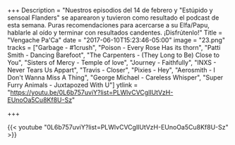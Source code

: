 +++
Description = "Nuestros episodios del 14 de febrero y \"Estúpido y sensoal Flanders\" se aparearon y tuvieron como resultado el podcast de esta semana. Puras recomendaciones para acercarse a su Elfa/Papu, hablarle al oído y terminar con resultados candentes. ¡Disfrútenlo!"
Title = "Vengache Pa'Ca"
date = "2017-06-10T15:23:46-05:00"
image = "23.png"
tracks = ["Garbage - #1crush", "Poison - Every Rose Has its thorn", "Patti Smith - Dancing Barefoot", "The Carpenters - (They Long to Be) Close to You", "Sisters of Mercy - Temple of love", "Journey - Faithfully", "INXS - Never Tears Us Appart", "Travis - Closer", "Pixies - Hey", "Aerosmith - I Don't Wanna Miss A Thing", "George Michael  - Careless Whisper", "Super Furry Animals - Juxtapozed With U"]
ytlink = "https://youtu.be/0L6b757uviY?list=PLWlvCVCglIUtVzH-EUnoOa5Cu8Kf8U-Sz"

+++

{{< youtube "0L6b757uviY?list=PLWlvCVCglIUtVzH-EUnoOa5Cu8Kf8U-Sz" >}}